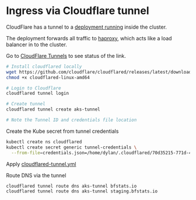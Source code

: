 # Ingress via Cloudflare tunnel

CloudFlare has a tunnel to a [deployment running](./cloudflared-tunnel.yml) inside the cluster. 

The deployment forwards all traffic to [haproxy](./deployment.yaml), which acts like a load balancer in to the cluster. 

Go to [CloudFlare Tunnels](https://one.dash.cloudflare.com/eec964a0ad385fef75646d4b6b7d2f51/networks/tunnels) to see status of the link.

```bash
# Install cloudflared locally
wget https://github.com/cloudflare/cloudflared/releases/latest/download/cloudflared-linux-amd64
chmod +x cloudflared-linux-amd64

# Login to Cloudflare
cloudflared tunnel login

# Create tunnel
cloudflared tunnel create aks-tunnel

# Note the Tunnel ID and credentials file location
```

Create the Kube secret from tunnel credentials

```bash
kubectl create ns cloudflared
kubectl create secret generic tunnel-credentials \
  --from-file=credentials.json=/home/dylan/.cloudflared/70d35215-771d-4e6e-a220-cf113b0fb1ae.json --namespace cloudflared
```

Apply [cloudflared-tunnel.yml](./cloudflared-tunnel.yml)

Route DNS via the tunnel

```bash
cloudflared tunnel route dns aks-tunnel bfstats.io
cloudflared tunnel route dns aks-tunnel staging.bfstats.io
```